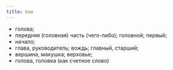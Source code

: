 ```yaml
---
title: баш
---
```


* голова;
* передняя (головная) часть (чего-либо); головной; первый;
* начало;
* глава, руководитель; вождь; главный, старший;
* вершина, макушка; верховье;
* голова, головка (как счетное слово)
